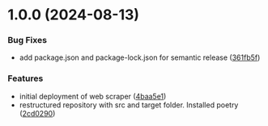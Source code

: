 # 1.0.0 (2024-08-13)


### Bug Fixes

* add package.json and package-lock.json for semantic release ([361fb5f](https://github.com/aaronginder/web-scrape-football-data/commit/361fb5f62526717d0dc14905803a6df604dbdf69))


### Features

* initial deployment of web scraper ([4baa5e1](https://github.com/aaronginder/web-scrape-football-data/commit/4baa5e11bd017dee542f4e065fe60f3a02296e38))
* restructured repository with src and target folder. Installed poetry ([2cd0290](https://github.com/aaronginder/web-scrape-football-data/commit/2cd029000f5ed9bad7db80640bdea37b409d56ba))
